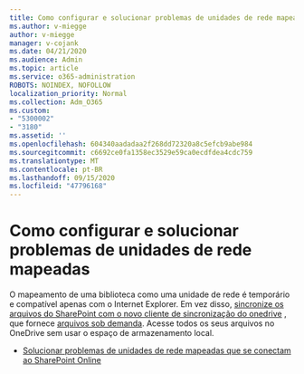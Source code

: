 ```yaml
---
title: Como configurar e solucionar problemas de unidades de rede mapeadas
ms.author: v-miegge
author: v-miegge
manager: v-cojank
ms.date: 04/21/2020
ms.audience: Admin
ms.topic: article
ms.service: o365-administration
ROBOTS: NOINDEX, NOFOLLOW
localization_priority: Normal
ms.collection: Adm_O365
ms.custom:
- "5300002"
- "3180"
ms.assetid: ''
ms.openlocfilehash: 604340aadadaa2f268dd72320a8c5efcb9abe984
ms.sourcegitcommit: c6692ce0fa1358ec3529e59ca0ecdfdea4cdc759
ms.translationtype: MT
ms.contentlocale: pt-BR
ms.lasthandoff: 09/15/2020
ms.locfileid: "47796168"
---
```

# <a name="how-to-configure-and-troubleshoot-mapped-network-drives"></a>Como configurar e solucionar problemas de unidades de rede mapeadas

O mapeamento de uma biblioteca como uma unidade de rede é temporário e compatível apenas com o Internet Explorer. Em vez disso, [sincronize os arquivos do SharePoint com o novo cliente de sincronização do onedrive](https://support.office.com/article/6de9ede8-5b6e-4503-80b2-6190f3354a88) , que fornece [arquivos sob demanda](https://support.office.com/article/0e6860d3-d9f3-4971-b321-7092438fb38e). Acesse todos os seus arquivos no OneDrive sem usar o espaço de armazenamento local.

* [Solucionar problemas de unidades de rede mapeadas que se conectam ao SharePoint Online](https://docs.microsoft.com/sharepoint/support/administration/troubleshoot-mapped-network-drives)